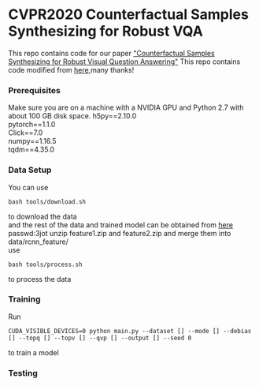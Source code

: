 # CVPR2020 Counterfactual Samples Synthesizing for Robust VQA
This repo contains code for our paper ["Counterfactual Samples Synthesizing for Robust Visual Question Answering"](https://arxiv.org/pdf/2003.06576.pdf)
This repo contains code modified from [here](https://github.com/chrisc36/bottom-up-attention-vqa),many thanks!

### Prerequisites

Make sure you are on a machine with a NVIDIA GPU and Python 2.7 with about 100 GB disk space.
h5py==2.10.0 <br>
pytorch==1.1.0 <br>
Click==7.0 <br>
numpy==1.16.5 <br>
tqdm==4.35.0 <br>

### Data Setup
You can use
```
bash tools/download.sh
```
to download the data <br>
and the rest of the data and trained model can be obtained from [here](https://pan.baidu.com/s/1oHdwYDSJXC1mlmvu8cQhKw) passwd:3jot
unzip feature1.zip and feature2.zip and merge them into data/rcnn_feature/ <br>
use
```
bash tools/process.sh 
```
to process the data <br>

### Training
Run
```
CUDA_VISIBLE_DEVICES=0 python main.py --dataset [] --mode [] --debias [] --topq [] --topv [] --qvp [] --output [] --seed 0
```
to train a model

### Testing

